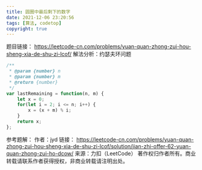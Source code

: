 ```yaml
---
title: 圆圈中最后剩下的数字
date: 2021-12-06 23:20:56
tags: [算法, codetop]
copyright: true
---
```

题目链接：
https://leetcode-cn.com/problems/yuan-quan-zhong-zui-hou-sheng-xia-de-shu-zi-lcof/
解法分析：约瑟夫环问题

```js
/**
 * @param {number} n
 * @param {number} m
 * @return {number}
 */
var lastRemaining = function(n, m) {
    let x = 0;
    for(let i = 2; i <= n; i++) {
        x = (x + m) % i;
    }
    return x;
};
```

参考题解：
作者：jyd
链接：
https://leetcode-cn.com/problems/yuan-quan-zhong-zui-hou-sheng-xia-de-shu-zi-lcof/solution/jian-zhi-offer-62-yuan-quan-zhong-zui-ho-dcow/
来源：力扣（LeetCode）
著作权归作者所有。商业转载请联系作者获得授权，非商业转载请注明出处。